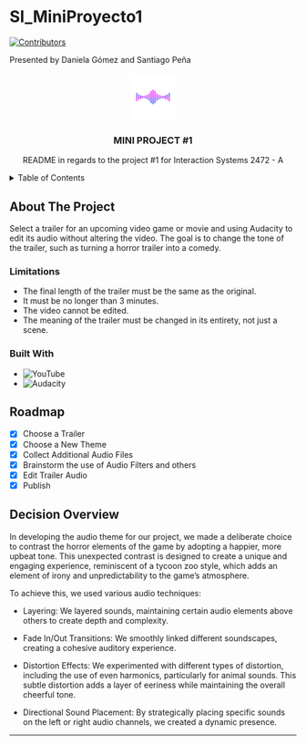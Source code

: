 # SI_MiniProyecto1

[contributors-shield]: https://img.shields.io/github/contributors/basicallydanny/SI_MiniProyecto1.svg?style=for-the-badge
[contributors-url]: https://github.com/basicallydanny/SI_MiniProyecto1/graphs/contributors
[![Contributors][contributors-shield]][contributors-url]

<div align="left">
Presented by Daniela Gómez and Santiago Peña
</div>


<!-- PROJECT -->
<br />
<div align="center">
  <a href="https://github.com/othneildrew/Best-README-Template">
    <img src="images/sound.png" alt="SoundLogo" width="80" height="80">
  </a>

  <h3 align="center">MINI PROJECT #1</h3>
  <p align="center">
    README in regards to the project #1 for Interaction Systems 2472 - A
  </p>
</div>

<details>
  <summary>Table of Contents</summary>
  <ol>
    <li>
      <a href="#about-the-project">About The Project</a>
      <ul>
        <li><a href="#limitations">Limitations</a></li>
      </ul>
      <ul>
        <li><a href="#built-with">Built With</a></li>
      </ul>
    </li>
    <li>
      <a href="#roadmap">RoadMap</a>
      <a href="#decision-overview">Decision Overview</a>
  </ol>
</details>

## About The Project

Select a trailer for an upcoming video game or movie and using Audacity to edit its audio without altering the video. The goal is to change the tone of the trailer, such as turning a horror trailer into a comedy.

### Limitations
* The final length of the trailer must be the same as the original.
* It must be no longer than 3 minutes.
* The video cannot be edited.
* The meaning of the trailer must be changed in its entirety, not just a scene.

### Built With

* ![YouTube](https://img.shields.io/badge/YouTube-%23FF0000.svg?style=for-the-badge&logo=YouTube&logoColor=white)
* ![Audacity](https://img.shields.io/badge/Audacity-0000CC?style=for-the-badge&logo=audacity&logoColor=white)


## Roadmap

- [x] Choose a Trailer
- [x] Choose a New Theme
- [x] Collect Additional Audio Files
- [x] Brainstorm the use of Audio Filters and others
- [x] Edit Trailer Audio
- [x] Publish

## Decision Overview

In developing the audio theme for our project, we made a deliberate choice to contrast the horror elements of the game by adopting a happier, more upbeat tone. This unexpected contrast is designed to create a unique and engaging experience, reminiscent of a tycoon zoo style, which adds an element of irony and unpredictability to the game’s atmosphere.

To achieve this, we used various audio techniques:

- Layering: We layered sounds, maintaining certain audio elements above others to create depth and complexity.

- Fade In/Out Transitions: We smoothly linked different soundscapes, creating a cohesive auditory experience.

- Distortion Effects: We experimented with different types of distortion, including the use of even harmonics, particularly for animal sounds. This subtle distortion adds a layer of eeriness while maintaining the overall cheerful tone.
  
- Directional Sound Placement: By strategically placing specific sounds on the left or right audio channels, we created a dynamic presence.

---

